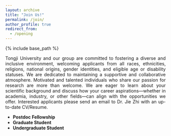 ```yaml
---
layout: archive
title: "Join Us!"
permalink: /join/
author_profile: true
redirect_from:
  - /opening
---
```


<style> .aligncenter {text-align: center;} </style>
<style> body {text-align: justify} </style> <!-- Justify text. -->

{% include base_path %}

Tongji University and our group are committed to fostering a diverse and inclusive environment, welcoming applicants from all races, ethnicities, religions, national origins, gender identities, and eligible age or disability statuses. We are dedicated to maintaining a supportive and collaborative atmosphere. Motivated and talented individuals who share our passion for research are more than welcome. We are eager to learn about your scientific background and discuss how your career aspirations—whether in academia, industry, or other fields—can align with the opportunities we offer. Interested applicants please send an email to Dr. Jie Zhi with an up-to-date CV/Resume. 

- **Postdoc Fellowship** 
- **Graduate Student**
- **Undergraduate Student**

